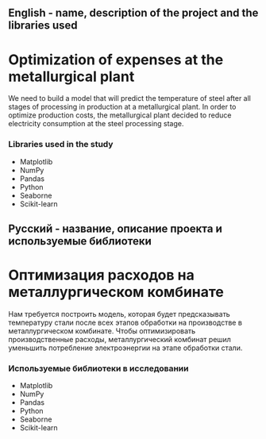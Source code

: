 
## English - name, description of the project and the libraries used

# Optimization of expenses at the metallurgical plant
We need to build a model that will predict the temperature of steel after all stages of processing in production at a metallurgical plant. In order to optimize production costs, the metallurgical plant decided to reduce electricity consumption at the steel processing stage.

### Libraries used in the study
* Matplotlib
* NumPy
* Pandas
* Python
* Seaborne
* Scikit-learn

## Русский - название, описание проекта и используемые библиотеки

#  Оптимизация расходов на металлургическом комбинате
Нам требуется построить модель, которая будет предсказывать температуру стали после всех этапов обработки на производстве в металлургическом комбинате. Чтобы оптимизировать производственные расходы, металлургический комбинат решил уменьшить потребление электроэнергии на этапе обработки стали.

### Используемые библиотеки в исследовании
* Matplotlib
* NumPy
* Pandas
* Python
* Seaborne
* Scikit-learn
